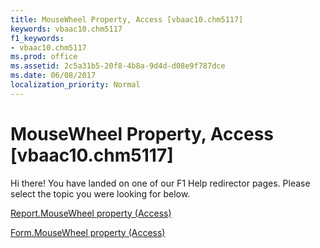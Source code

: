 ```yaml
---
title: MouseWheel Property, Access [vbaac10.chm5117]
keywords: vbaac10.chm5117
f1_keywords:
- vbaac10.chm5117
ms.prod: office
ms.assetid: 2c5a31b5-20f8-4b8a-9d4d-d08e9f787dce
ms.date: 06/08/2017
localization_priority: Normal
---
```



# MouseWheel Property, Access [vbaac10.chm5117]

Hi there! You have landed on one of our F1 Help redirector pages. Please select the topic you were looking for below.

[Report.MouseWheel property (Access)](http://msdn.microsoft.com/library/ea9d6443-abfd-6140-e167-548f4aafd342%28Office.15%29.aspx)

[Form.MouseWheel property (Access)](http://msdn.microsoft.com/library/364f7854-d7d5-5fe2-effa-6154e86376b4%28Office.15%29.aspx)


